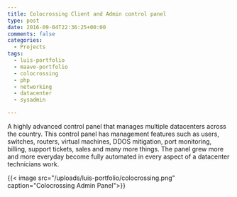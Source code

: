 ```yaml
---
title: Colocrossing Client and Admin control panel
type: post
date: 2016-09-04T22:36:25+00:00
comments: false
categories:
  - Projects
tags:
  - luis-portfolio
  - maave-portfolio
  - colocrossing
  - php
  - networking
  - datacenter
  - sysadmin

---
```


A highly advanced control panel that manages multiple datacenters across the country. This control panel has management features such as users, switches, routers, virtual machines, DDOS mitigation, port monitoring, billing, support tickets, sales and many more things. The panel grew more and more everyday become fully automated in every aspect of a datacenter technicians work. 

<!--more-->


{{< image src="/uploads/luis-portfolio/colocrossing.png" caption="Colocrossing Admin Panel">}}

